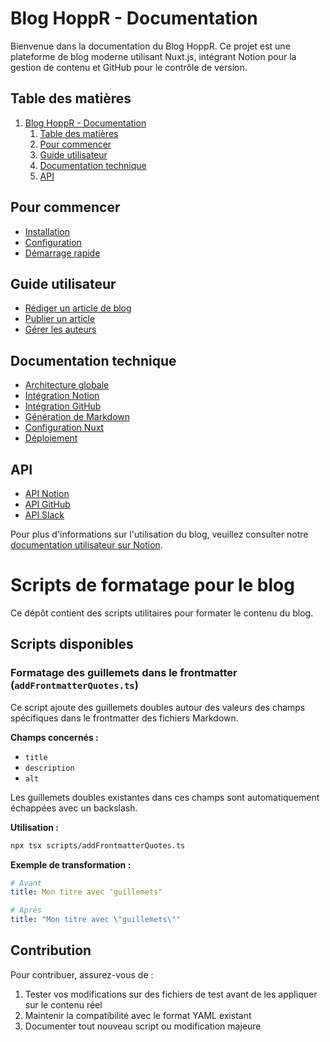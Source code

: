 # Blog HoppR - Documentation

Bienvenue dans la documentation du Blog HoppR. Ce projet est une plateforme de blog moderne utilisant Nuxt.js, intégrant Notion pour la gestion de contenu et GitHub pour le contrôle de version.

## Table des matières

1. [Blog HoppR - Documentation](#blog-hoppr---documentation)
   1. [Table des matières](#table-des-matières)
   2. [Pour commencer](#pour-commencer)
   3. [Guide utilisateur](#guide-utilisateur)
   4. [Documentation technique](#documentation-technique)
   5. [API](#api)

## Pour commencer

- [Installation](docs/getting-started/01_installation.md)
- [Configuration](docs/getting-started/02_configuration.md)
- [Démarrage rapide](docs/getting-started/03_quick_start.md)

## Guide utilisateur

- [Rédiger un article de blog](docs/user-guide/01_writing_blog_post.md)
- [Publier un article](docs/user-guide/02_publishing_article.md)
- [Gérer les auteurs](docs/user-guide/03_managing_authors.md)

## Documentation technique

- [Architecture globale](docs/technical/01_architecture.md)
- [Intégration Notion](docs/technical/02_notion_integration.md)
- [Intégration GitHub](docs/technical/03_github_integration.md)
- [Génération de Markdown](docs/technical/04_markdown_generation.md)
- [Configuration Nuxt](docs/technical/05_nuxt_configuration.md)
- [Déploiement](docs/technical/06_deployment.md)

## API

- [API Notion](docs/api/01_notion_api.md)
- [API GitHub](docs/api/02_github_api.md)
- [API Slack](docs/api/03_slack_api.md)

Pour plus d'informations sur l'utilisation du blog, veuillez consulter notre [documentation utilisateur sur Notion](https://www.notion.so/hoppr-tech/Blog-HoppR-2cb814dde33e4356b0034a4457d6d3c4?p=95fafd7733564616b75bc8947216a4da&pm=s).
# Scripts de formatage pour le blog

Ce dépôt contient des scripts utilitaires pour formater le contenu du blog.

## Scripts disponibles

### Formatage des guillemets dans le frontmatter (`addFrontmatterQuotes.ts`)

Ce script ajoute des guillemets doubles autour des valeurs des champs spécifiques dans le frontmatter des fichiers Markdown.

**Champs concernés :**
- `title`
- `description`
- `alt`

Les guillemets doubles existantes dans ces champs sont automatiquement échappées avec un backslash.

**Utilisation :**
```bash
npx tsx scripts/addFrontmatterQuotes.ts
```

**Exemple de transformation :**
```yaml
# Avant
title: Mon titre avec "guillemets"
```

```yaml
# Après
title: "Mon titre avec \"guillemets\""
```

## Contribution

Pour contribuer, assurez-vous de :
1. Tester vos modifications sur des fichiers de test avant de les appliquer sur le contenu réel
2. Maintenir la compatibilité avec le format YAML existant
3. Documenter tout nouveau script ou modification majeure
